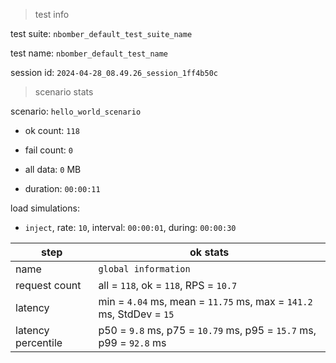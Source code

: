 > test info

test suite: `nbomber_default_test_suite_name`

test name: `nbomber_default_test_name`

session id: `2024-04-28_08.49.26_session_1ff4b50c`

> scenario stats

scenario: `hello_world_scenario`

  - ok count: `118`

  - fail count: `0`

  - all data: `0` MB

  - duration: `00:00:11`

load simulations:

  - `inject`, rate: `10`, interval: `00:00:01`, during: `00:00:30`

|step|ok stats|
|---|---|
|name|`global information`|
|request count|all = `118`, ok = `118`, RPS = `10.7`|
|latency|min = `4.04` ms, mean = `11.75` ms, max = `141.2` ms, StdDev = `15`|
|latency percentile|p50 = `9.8` ms, p75 = `10.79` ms, p95 = `15.7` ms, p99 = `92.8` ms|




